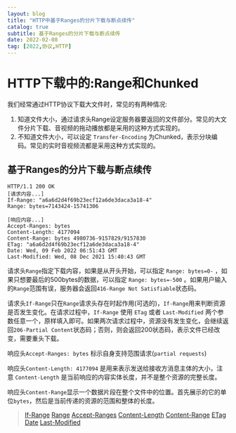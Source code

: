 ```yaml
---
layout: blog
title: "HTTP中基于Ranges的分片下载与断点续传"
catalog: true
subtitle: 基于Ranges的分片下载与断点续传
date: 2022-02-08
tag: [2022,协议,HTTP]
---
```


# HTTP下载中的:Range和Chunked

我们经常通过HTTP协议下载大文件时，常见的有两种情况:

1. 知道文件大小，通过请求头Range设定服务器要返回的文件部分。常见的大文件分片下载、音视频的拖动播放都是采用的这种方式实现的。
2. 不知道文件大小，可以设定 `Transfer-Encoding` 为Chunked，表示分块编码。常见的实时音视频流都是采用这种方式实现的。

## 基于Ranges的分片下载与断点续传

```shell
HTTP/1.1 200 OK
[请求内容...]
If-Range: "a6a6d2d4f69b23ecf12a6de3daca3a18-4"
Range: bytes=7143424-15741306

[响应内容...]
Accept-Ranges: bytes
Content-Length: 4177094
Content-Range: bytes 4980736-9157829/9157830
ETag: "a6a6d2d4f69b23ecf12a6de3daca3a18-4"
Date: Wed, 09 Feb 2022 06:51:43 GMT
Last-Modified: Wed, 08 Dec 2021 15:40:43 GMT
```

请求头`Range`指定下载内容，如果是从开头开始，可以指定 `Range: bytes=0-` ，如果只想要最后的500bytes的数据，可以指定 `Range: bytes=-500` 。如果用户输入的`Range`范围有误，服务器会返回`416-Range Not Satisfiable`状态码。

请求头`If-Range`只在`Range`请求头存在时起作用(可选的)，`If-Range`用来判断资源是否发生变化。在请求过程中，`If-Range` 使用 `ETag` 或者 `Last-Modified` 两个参数任意一个，原样填入即可。如果两次请求过程中，资源没有发生变化，会继续返回`206-Partial Content`状态码；否则，则会返回200状态码，表示文件已经改变，需要重头下载。

响应头`Accept-Ranges: bytes` 标示自身支持范围请求(`partial requests`)

响应头`Content-Length: 4177094` 是用来表示发送给接收方消息主体的大小，注意 `Content-Length` 是当前响应的内容实体长度，并不是整个资源的完整长度。

响应头`Content-Range`显示一个数据片段在整个文件中的位置。首先展示的它的单位`bytes`，然后是当前传递的资源的范围和整体的长度。





> [If-Range](https://developer.mozilla.org/zh-CN/docs/Web/HTTP/Headers/If-Range)	[Range](https://developer.mozilla.org/zh-CN/docs/Web/API/Range)	[Accept-Ranges](https://developer.mozilla.org/zh-CN/docs/Web/HTTP/Headers/Accept-Ranges)	[Content-Length](https://developer.mozilla.org/zh-CN/docs/Web/HTTP/Headers/Content-Length)	[Content-Range](https://developer.mozilla.org/zh-CN/docs/Web/HTTP/Headers/Content-Range)	[ETag](https://developer.mozilla.org/zh-CN/docs/Web/HTTP/Headers/ETag)	[Date](https://developer.mozilla.org/zh-CN/docs/Web/HTTP/Headers/Date)	[Last-Modified](https://developer.mozilla.org/zh-CN/docs/Web/HTTP/Headers/Last-Modified)
